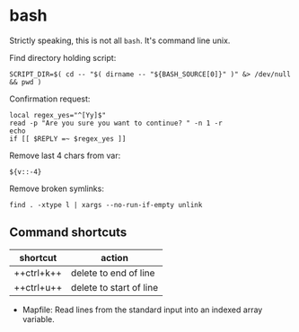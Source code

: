 # bash

Strictly speaking, this is not all `bash`. It's command line unix.

Find directory holding script:

    SCRIPT_DIR=$( cd -- "$( dirname -- "${BASH_SOURCE[0]}" )" &> /dev/null && pwd )

Confirmation request:

    local regex_yes="^[Yy]$"
    read -p "Are you sure you want to continue? " -n 1 -r
    echo
    if [[ $REPLY =~ $regex_yes ]]

Remove last 4 chars from var:

    ${v::-4}


Remove broken symlinks:

    find . -xtype l | xargs --no-run-if-empty unlink

## Command shortcuts

| shortcut | action | 
| -------- | ------ |
| ++ctrl+k++ | delete to end of line
| ++ctrl+u++ | delete to start of line


- Mapfile: Read lines from the standard input into an indexed array variable.


